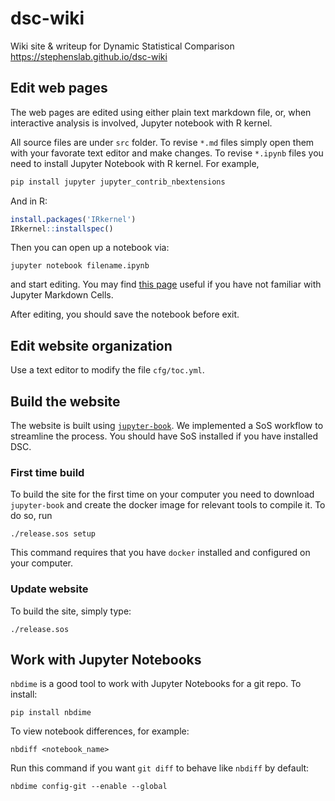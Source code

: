 # dsc-wiki

Wiki site & writeup for Dynamic Statistical Comparison
https://stephenslab.github.io/dsc-wiki

## Edit web pages

The web pages are edited using either plain text markdown file, or, when interactive analysis is involved, Jupyter notebook with R kernel.

All source files are under `src` folder. To revise `*.md` files simply open them with your favorate text editor and make changes. To revise `*.ipynb` files you need to install Jupyter Notebook with R kernel. For example,

```bash
pip install jupyter jupyter_contrib_nbextensions
```

And in R:

```r
install.packages('IRkernel')
IRkernel::installspec()
```

Then you can open up a notebook via:

```
jupyter notebook filename.ipynb
```
and start editing. You may find [this page](http://jupyter-notebook.readthedocs.io/en/latest/examples/Notebook/Working%20With%20Markdown%20Cells.html) useful if you have not familiar with Jupyter Markdown Cells.

After editing, you should save the notebook before exit.

## Edit website organization

Use a text editor to modify the file `cfg/toc.yml`. 

## Build the website

The website is built using [`jupyter-book`](https://github.com/jupyter/jupyter-book). We implemented a SoS workflow to streamline the process. You should have SoS installed if you have installed DSC.

### First time build

To build the site for the first time on your computer you need to download `jupyter-book` and create the docker image for relevant tools to compile it. To do so, run

```
./release.sos setup
```

This command requires that you have `docker` installed and configured on your computer.

### Update website

To build the site, simply type:

```
./release.sos
```

## Work with Jupyter Notebooks

`nbdime` is a good tool to work with Jupyter Notebooks for a git repo. To install:

```
pip install nbdime
```

To view notebook differences, for example:

```
nbdiff <notebook_name>
```

Run this command if you want `git diff` to behave like `nbdiff` by default:

```
nbdime config-git --enable --global
```

